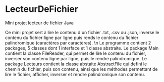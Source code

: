 # LecteurDeFichier
Mini projet lecteur de fichier Java

Ce mini projet sert à lire le contenu d'un fichier .txt, .csv ou .json, inverse le contenu du fichier ligne par ligne puis rends le contenu du fichier palindromique (caractères par caractères).
\n
Le programme contient 2 packages, 5 classes dont 1 interface et 1 classe abstraite.
Le package Main contient la classe FileReader, qui permet de lire le contenu du fichier, inverser son contenu ligne par ligne, puis le rendre palindromique.
Le package Lecteurs contient la classe abstaite AbstractFile qui defini le chemin du fichier, puis son contenu, ainsi que les méthodes permettant de lire le fichier, afficher, inverser et rendre palindromique son contenu.
